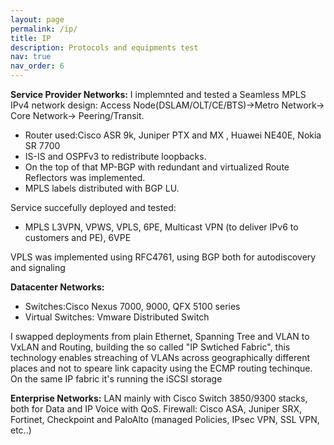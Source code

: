 ```yaml
---
layout: page
permalink: /ip/
title: IP
description: Protocols and equipments test
nav: true
nav_order: 6
---
```


**Service Provider Networks:**
I implemnted and tested a Seamless MPLS IPv4 network design:
Access Node(DSLAM/OLT/CE/BTS)->Metro Network-> Core Network-> Peering/Transit.
* Router used:Cisco ASR 9k, Juniper PTX and MX , Huawei NE40E, Nokia SR 7700
* IS-IS and OSPFv3 to redistribute loopbacks.
* On the top of that MP-BGP with redundant and virtualized Route Reflectors was implemented.
* MPLS labels distributed with BGP LU.

Service succefully deployed and tested:
* MPLS L3VPN, VPWS, VPLS, 6PE, Multicast VPN (to deliver IPv6 to customers and PE), 6VPE

VPLS was implemented using RFC4761, using BGP both for autodiscovery and signaling

**Datacenter Networks:**

* Switches:Cisco Nexus 7000, 9000, QFX 5100 series
* Virtual Switches:  Vmware Distributed Switch

I swapped deployments from plain Ethernet, Spanning Tree and VLAN to VxLAN and Routing, building the so called "IP Swtiched Fabric", this technology enables streaching of VLANs across geographically different places and not to speare link capacity using the ECMP routing techinque.
On the same IP fabric it's running the iSCSI storage

**Enterprise Networks:**
LAN mainly with Cisco Switch 3850/9300 stacks, both for Data and IP Voice with QoS.
Firewall: Cisco ASA, Juniper SRX, Fortinet, Checkpoint and PaloAlto (managed Policies, IPsec VPN, SSL VPN, etc..)


